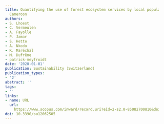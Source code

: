 ```yaml
---
title: Quantifying the use of forest ecosystem services by local populations in southeastern
  Cameroon
authors:
- S. Lhoest
- C. Vermeulen
- A. Fayolle
- P. Jamar
- S. Hette
- A. Nkodo
- K. Maréchal
- M. Dufrêne
- patrick-meyfroidt
date: '2020-01-01'
publication: Sustainability (Switzerland)
publication_types:
- '2'
abstract: ''
tags:
- ''
links:
- name: URL
  url: 
    https://www.scopus.com/inward/record.uri?eid=2-s2.0-85082700810&doi=10.3390%2fsu12062505&partnerID=40&md5=604f6b0b196d81132c483bd2d500f992
doi: 10.3390/su12062505
---
```

